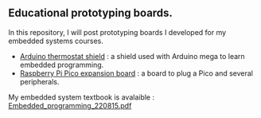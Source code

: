 ## Educational prototyping boards.

In this repository, I will post prototyping boards I developed for my embedded systems courses.

- [Arduino thermostat shield](/Arduino_therm) : a shield used with Arduino mega to learn embedded programming.
- [Raspberry Pi Pico expansion board](/Pico_therm) : a board to plug a Pico and several peripherals.

My embedded system textbook is avalaible : [Embedded_programming_220815.pdf](Embedded_programming_220815.pdf)
